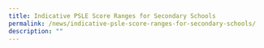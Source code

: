 ```yaml
---
title: Indicative PSLE Score Ranges for Secondary Schools
permalink: /news/indicative-psle-score-ranges-for-secondary-schools/
description: ""
---
```


